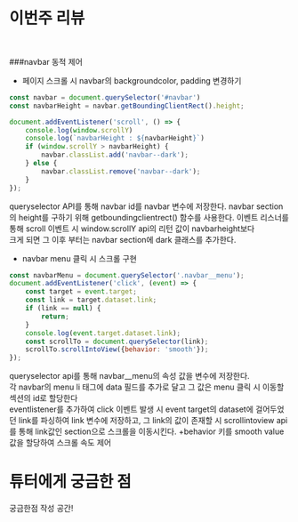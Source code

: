 # 이번주 리뷰
<br>

###navbar 동적 제어
- 페이지 스크롤 시 navbar의 backgroundcolor, padding 변경하기
```javascript
const navbar = document.querySelector('#navbar')
const navbarHeight = navbar.getBoundingClientRect().height;

document.addEventListener('scroll', () => {
    console.log(window.scrollY)
    console.log(`navbarHeight : ${navbarHeight}`)
    if (window.scrollY > navbarHeight) {
        navbar.classList.add('navbar--dark');
    } else {
        navbar.classList.remove('navbar--dark');
    }
});
   ```
queryselector API를 통해 navbar id를 navbar 변수에 저장한다.
navbar section의 height를 구하기 위해 getboundingclientrect() 함수를 사용한다.
이벤트 리스너를 통해 scroll 이벤트 시 window.scrollY api의 리턴 값이 navbarheight보다<br>
크게 되면 그 이후 부터는 navbar section에 dark 클래스를 추가한다.

- navbar menu 클릭 시 스크롤 구현
```javascript
const navbarMenu = document.querySelector('.navbar__menu');
document.addEventListener('click', (event) => {
    const target = event.target;
    const link = target.dataset.link;
    if (link == null) {
        return;
    }
    console.log(event.target.dataset.link);
    const scrollTo = document.querySelector(link);
    scrollTo.scrollIntoView({behavior: 'smooth'});
});
   ```
queryselector api를 통해 navbar__menu의 속성 값을 변수에 저장한다.<br>
각 navbar의 menu li 태그에 data 필드를 추가로 달고 그 값은 menu 클릭 시 이동할 섹션의 id로 할당한다<br>
eventlistener를 추가하여 click 이벤트 발생 시 event target의 dataset에 걸어두었던 link를 파싱하여
link 변수에 저장하고, 그 link의 값이 존재할 시 scrollintoview api를 통해 link값인 section으로 스크롤을 이동시킨다.
+behavior 키를 smooth value값을 할당하여 스크롤 속도 제어

# 튜터에게 궁금한 점
궁금한점 작성 공간!